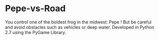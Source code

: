 # Pepe-vs-Road

You control one of the boldest frog in the midwest: Pepe ! But be careful and avoid obstacles such as vehicles or deep water.
Developed in Python 2.7 using the PyGame Library.
